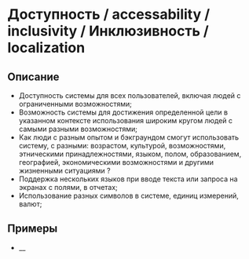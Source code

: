 # Доступность  / accessability / inclusivity / Инклюзивность / localization
## Описание
- Доступность системы для всех пользователей, включая людей с ограниченными возможностями;
- Возможность системы для достижения определенной цели в указанном контексте использования широким кругом людей с самыми разными возможностями;
- Как люди с разным опытом и бэкграундом смогут использовать систему, с разными: возрастом, культурой, возможностями, этническими принадлежностями, языком, полом, образованием, географией, экономическими возможностями и другими жизненными ситуациями ?
- Поддержка нескольких языков при вводе текста или запроса на экранах с полями, в отчетах;
- Использование разных символов в системе, единиц измерений, валют;
## Примеры
- __
